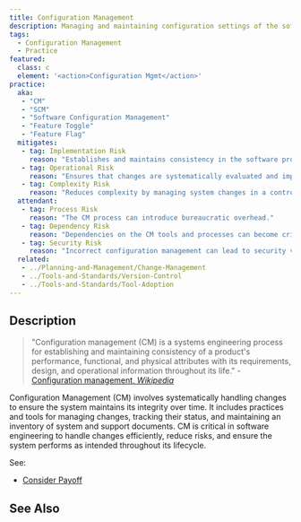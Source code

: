 ```yaml
---
title: Configuration Management
description: Managing and maintaining configuration settings of the software.
tags: 
  - Configuration Management
  - Practice
featured: 
  class: c
  element: '<action>Configuration Mgmt</action>'
practice:
  aka: 
   - "CM"
   - "SCM"
   - "Software Configuration Management"
   - "Feature Toggle"
   - "Feature Flag"
  mitigates:
   - tag: Implementation Risk
     reason: "Establishes and maintains consistency in the software product's performance and attributes."
   - tag: Operational Risk
     reason: "Ensures that changes are systematically evaluated and implemented to minimize disruptions."
   - tag: Complexity Risk
     reason: "Reduces complexity by managing system changes in a controlled and documented manner."
  attendant:
   - tag: Process Risk
     reason: "The CM process can introduce bureaucratic overhead."
   - tag: Dependency Risk
     reason: "Dependencies on the CM tools and processes can become critical points of failure."
   - tag: Security Risk
     reason: "Incorrect configuration management can lead to security vulnerabilities."
  related:
   - ../Planning-and-Management/Change-Management
   - ../Tools-and-Standards/Version-Control
   - ../Tools-and-Standards/Tool-Adoption
---
```


<PracticeIntro details={frontMatter} /> 

## Description

> "Configuration management (CM) is a systems engineering process for establishing and maintaining consistency of a product's performance, functional, and physical attributes with its requirements, design, and operational information throughout its life." - [Configuration management, _Wikipedia_](https://en.wikipedia.org/wiki/Configuration_management)

Configuration Management (CM) involves systematically handling changes to ensure the system maintains its integrity over time. It includes practices and tools for managing changes, tracking their status, and maintaining an inventory of system and support documents. CM is critical in software engineering to handle changes efficiently, reduce risks, and ensure the system performs as intended throughout its lifecycle.

See:

 - [Consider Payoff](/thinking/Consider-Payoff)
 
## See Also

<TagList tag="Configuration Management" />